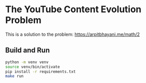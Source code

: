 # The YouTube Content Evolution Problem

This is a solution to the problem: https://arpitbhayani.me/math/2

## Build and Run

```bash
python -m venv venv
source venv/bin/activate
pip install -r requirements.txt
make run
```

